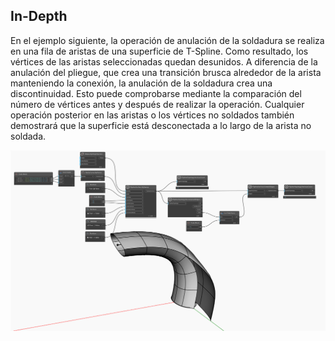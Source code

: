 ## In-Depth

En el ejemplo siguiente, la operación de anulación de la soldadura se realiza en una fila de aristas de una superficie de T-Spline. Como resultado, los vértices de las aristas seleccionadas quedan desunidos. A diferencia de la anulación del pliegue, que crea una transición brusca alrededor de la arista manteniendo la conexión, la anulación de la soldadura crea una discontinuidad. Esto puede comprobarse mediante la comparación del número de vértices antes y después de realizar la operación. Cualquier operación posterior en las aristas o los vértices no soldados también demostrará que la superficie está desconectada a lo largo de la arista no soldada.

![Example](./Autodesk.DesignScript.Geometry.TSpline.TSplineSurface.UnweldEdges_img.jpg)
